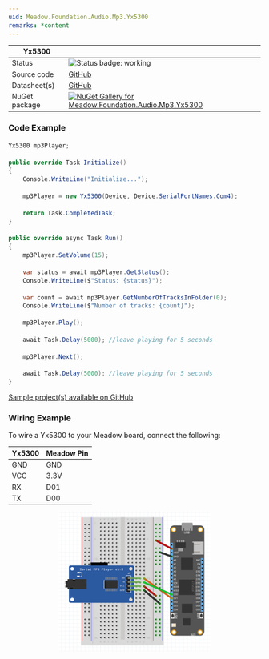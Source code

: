 ```yaml
---
uid: Meadow.Foundation.Audio.Mp3.Yx5300
remarks: *content
---
```


| Yx5300 | |
|--------|--------|
| Status | <img src="https://img.shields.io/badge/Working-brightgreen" style="width: auto; height: -webkit-fill-available;" alt="Status badge: working" /> |
| Source code | [GitHub](https://github.com/WildernessLabs/Meadow.Foundation/tree/main/Source/Meadow.Foundation.Peripherals/Audio.Mp3.Yx5300) |
| Datasheet(s) | [GitHub](https://github.com/WildernessLabs/Meadow.Foundation/tree/main/Source/Meadow.Foundation.Peripherals/Audio.Mp3.Yx5300/Datasheet) |
| NuGet package | <a href="https://www.nuget.org/packages/Meadow.Foundation.Audio.Mp3.Yx5300/" target="_blank"><img src="https://img.shields.io/nuget/v/Meadow.Foundation.Audio.Mp3.Yx5300.svg?label=Meadow.Foundation.Audio.Mp3.Yx5300" alt="NuGet Gallery for Meadow.Foundation.Audio.Mp3.Yx5300" /></a> |

### Code Example

```csharp
Yx5300 mp3Player;

public override Task Initialize()
{
    Console.WriteLine("Initialize...");

    mp3Player = new Yx5300(Device, Device.SerialPortNames.Com4);

    return Task.CompletedTask;
}

public override async Task Run()
{
    mp3Player.SetVolume(15);

    var status = await mp3Player.GetStatus();
    Console.WriteLine($"Status: {status}");

    var count = await mp3Player.GetNumberOfTracksInFolder(0);
    Console.WriteLine($"Number of tracks: {count}");

    mp3Player.Play();

    await Task.Delay(5000); //leave playing for 5 seconds

    mp3Player.Next();

    await Task.Delay(5000); //leave playing for 5 seconds
}

```

[Sample project(s) available on GitHub](https://github.com/WildernessLabs/Meadow.Foundation/tree/main/Source/Meadow.Foundation.Peripherals/Audio.Mp3.Yx5300/Samples/Yx5300_Sample)

### Wiring Example

To wire a Yx5300 to your Meadow board, connect the following:

| Yx5300 | Meadow Pin |
|--------|------------|
| GND    | GND        |
| VCC    | 3.3V       |
| RX     | D01        |
| TX     | D00        |

<img src="../../API_Assets/Meadow.Foundation.Audio.Mp3.Yx5300/Yx5300_Fritzing.png" 
    style="width: 60%; display: block; margin-left: auto; margin-right: auto;" />

